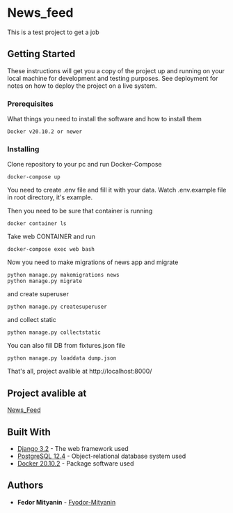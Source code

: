# News_feed

This is a test project to get a job

## Getting Started

These instructions will get you a copy of the project up and running on your local machine for development and testing purposes. See deployment for notes on how to deploy the project on a live system.

### Prerequisites

What things you need to install the software and how to install them

```
Docker v20.10.2 or newer
```

### Installing

Clone repository to your pc and run Docker-Compose

```
docker-compose up
```
You need to create .env file and fill it with your data. Watch .env.example file in root directory, it's example.

Then you need to be sure that container is running

```
docker container ls
```

Take web CONTAINER and run

```
docker-compose exec web bash
```

Now you need to make migrations of news app and migrate

```
python manage.py makemigrations news
python manage.py migrate
```

and create superuser

```
python manage.py createsuperuser
```

and collect static

```
python manage.py collectstatic
```

You can also fill DB from fixtures.json file

```
python manage.py loaddata dump.json

```
That's all, project avalible at http://localhost:8000/

## Project avalible at

[News_Feed](http://localhost:8000/) 


## Built With

* [Django 3.2](https://docs.djangoproject.com/en/3.2/) - The web framework used
* [PostgreSQL 12.4](https://www.postgresql.org/docs/12/plperl-builtins.html) - Object-relational database system used
* [Docker 20.10.2](https://www.docker.com/) - Package software used

## Authors

* **Fedor Mityanin** - [Fyodor-Mityanin](https://github.com/Fyodor-Mityanin)
